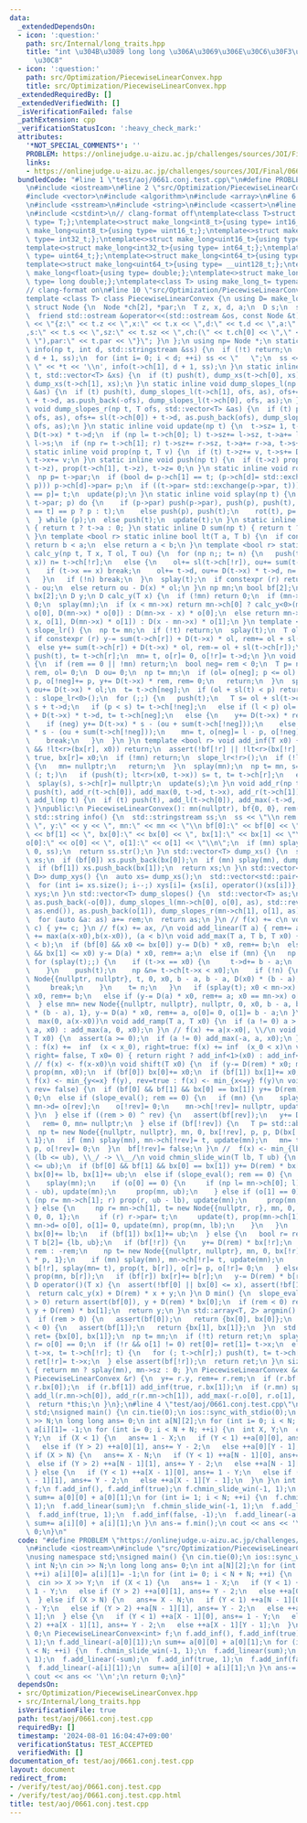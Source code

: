 ```yaml
---
data:
  _extendedDependsOn:
  - icon: ':question:'
    path: src/Internal/long_traits.hpp
    title: "int \u304B\u3089 long long \u306A\u3069\u306E\u30C6\u30F3\u30D7\u30EC\u30FC\
      \u30C8"
  - icon: ':question:'
    path: src/Optimization/PiecewiseLinearConvex.hpp
    title: src/Optimization/PiecewiseLinearConvex.hpp
  _extendedRequiredBy: []
  _extendedVerifiedWith: []
  _isVerificationFailed: false
  _pathExtension: cpp
  _verificationStatusIcon: ':heavy_check_mark:'
  attributes:
    '*NOT_SPECIAL_COMMENTS*': ''
    PROBLEM: https://onlinejudge.u-aizu.ac.jp/challenges/sources/JOI/Final/0661
    links:
    - https://onlinejudge.u-aizu.ac.jp/challenges/sources/JOI/Final/0661
  bundledCode: "#line 1 \"test/aoj/0661.conj.test.cpp\"\n#define PROBLEM \"https://onlinejudge.u-aizu.ac.jp/challenges/sources/JOI/Final/0661\"\
    \n#include <iostream>\n#line 2 \"src/Optimization/PiecewiseLinearConvex.hpp\"\n\
    #include <vector>\n#include <algorithm>\n#include <array>\n#line 6 \"src/Optimization/PiecewiseLinearConvex.hpp\"\
    \n#include <sstream>\n#include <string>\n#include <cassert>\n#line 2 \"src/Internal/long_traits.hpp\"\
    \n#include <cstdint>\n// clang-format off\ntemplate<class T>struct make_long{using\
    \ type= T;};\ntemplate<>struct make_long<int8_t>{using type= int16_t;};\ntemplate<>struct\
    \ make_long<uint8_t>{using type= uint16_t;};\ntemplate<>struct make_long<int16_t>{using\
    \ type= int32_t;};\ntemplate<>struct make_long<uint16_t>{using type= uint32_t;};\n\
    template<>struct make_long<int32_t>{using type= int64_t;};\ntemplate<>struct make_long<uint32_t>{using\
    \ type= uint64_t;};\ntemplate<>struct make_long<int64_t>{using type= __int128_t;};\n\
    template<>struct make_long<uint64_t>{using type= __uint128_t;};\ntemplate<>struct\
    \ make_long<float>{using type= double;};\ntemplate<>struct make_long<double>{using\
    \ type= long double;};\ntemplate<class T> using make_long_t= typename make_long<T>::type;\n\
    // clang-format on\n#line 10 \"src/Optimization/PiecewiseLinearConvex.hpp\"\n\
    template <class T> class PiecewiseLinearConvex {\n using D= make_long_t<T>;\n\
    \ struct Node {\n  Node *ch[2], *par;\n  T z, x, d, a;\n  D s;\n  size_t sz;\n\
    \  friend std::ostream &operator<<(std::ostream &os, const Node &t) { return os\
    \ << \"{z:\" << t.z << \",x:\" << t.x << \",d:\" << t.d << \",a:\" << t.a << \"\
    ,s:\" << t.s << \",sz:\" << t.sz << \",ch:(\" << t.ch[0] << \",\" << t.ch[1] <<\
    \ \"),par:\" << t.par << \"}\"; }\n };\n using np= Node *;\n static inline void\
    \ info(np t, int d, std::stringstream &ss) {\n  if (!t) return;\n  push(t), info(t->ch[0],\
    \ d + 1, ss);\n  for (int i= 0; i < d; ++i) ss << \"   \";\n  ss << \" \u25A0\
    \ \" << *t << '\\n', info(t->ch[1], d + 1, ss);\n }\n static inline void dump_xs(np\
    \ t, std::vector<T> &xs) {\n  if (t) push(t), dump_xs(t->ch[0], xs), xs.push_back(t->x),\
    \ dump_xs(t->ch[1], xs);\n }\n static inline void dump_slopes_l(np t, T ofs, std::vector<T>\
    \ &as) {\n  if (t) push(t), dump_slopes_l(t->ch[1], ofs, as), ofs+= sl(t->ch[1])\
    \ + t->d, as.push_back(-ofs), dump_slopes_l(t->ch[0], ofs, as);\n }\n static inline\
    \ void dump_slopes_r(np t, T ofs, std::vector<T> &as) {\n  if (t) push(t), dump_slopes_r(t->ch[0],\
    \ ofs, as), ofs+= sl(t->ch[0]) + t->d, as.push_back(ofs), dump_slopes_r(t->ch[1],\
    \ ofs, as);\n }\n static inline void update(np t) {\n  t->sz= 1, t->a= t->d, t->s=\
    \ D(t->x) * t->d;\n  if (np l= t->ch[0]; l) t->sz+= l->sz, t->a+= l->a, t->s+=\
    \ l->s;\n  if (np r= t->ch[1]; r) t->sz+= r->sz, t->a+= r->a, t->s+= r->s;\n }\n\
    \ static inline void prop(np t, T v) {\n  if (t) t->z+= v, t->s+= D(v) * t->a,\
    \ t->x+= v;\n }\n static inline void push(np t) {\n  if (t->z) prop(t->ch[0],\
    \ t->z), prop(t->ch[1], t->z), t->z= 0;\n }\n static inline void rot(np t) {\n\
    \  np p= t->par;\n  if (bool d= p->ch[1] == t; (p->ch[d]= std::exchange(t->ch[!d],\
    \ p))) p->ch[d]->par= p;\n  if ((t->par= std::exchange(p->par, t))) t->par->ch[t->par->ch[1]\
    \ == p]= t;\n  update(p);\n }\n static inline void splay(np t) {\n  if (np p=\
    \ t->par; p) do {\n    if (p->par) push(p->par), push(p), push(t), rot(p->par->ch[p->ch[1]\
    \ == t] == p ? p : t);\n    else push(p), push(t);\n    rot(t), p= t->par;\n \
    \  } while (p);\n  else push(t);\n  update(t);\n }\n static inline T sl(np t)\
    \ { return t ? t->a : 0; }\n static inline D sum(np t) { return t ? t->s : 0;\
    \ }\n template <bool r> static inline bool lt(T a, T b) {\n  if constexpr (r)\
    \ return b < a;\n  else return a < b;\n }\n template <bool r> static inline D\
    \ calc_y(np t, T x, T ol, T ou) {\n  for (np n;; t= n) {\n   push(t);\n   if (lt<r>(t->x,\
    \ x)) n= t->ch[!r];\n   else {\n    ol+= sl(t->ch[!r]), ou+= sum(t->ch[!r]);\n\
    \    if (t->x == x) break;\n    ol+= t->d, ou+= D(t->x) * t->d, n= t->ch[r];\n\
    \   }\n   if (!n) break;\n  }\n  splay(t);\n  if constexpr (r) return D(x) * ol\
    \ - ou;\n  else return ou - D(x) * ol;\n }\n np mn;\n bool bf[2];\n T o[2], rem,\
    \ bx[2];\n D y;\n D calc_y(T x) {\n  if (!mn) return 0;\n  if (mn->x == x) return\
    \ 0;\n  splay(mn);\n  if (x < mn->x) return mn->ch[0] ? calc_y<0>(mn->ch[0], x,\
    \ o[0], D(mn->x) * o[0]) : D(mn->x - x) * o[0];\n  else return mn->ch[1] ? calc_y<1>(mn->ch[1],\
    \ x, o[1], D(mn->x) * o[1]) : D(x - mn->x) * o[1];\n }\n template <bool r> void\
    \ slope_lr() {\n  np t= mn;\n  if (!t) return;\n  splay(t);\n  T ol= o[r];\n \
    \ if constexpr (r) y-= sum(t->ch[r]) + D(t->x) * ol, rem+= ol + sl(t->ch[r]);\n\
    \  else y+= sum(t->ch[r]) + D(t->x) * ol, rem-= ol + sl(t->ch[r]);\n  for (; t->ch[r];)\
    \ push(t), t= t->ch[r];\n  mn= t, o[r]= 0, o[!r]= t->d;\n }\n void slope_eval()\
    \ {\n  if (rem == 0 || !mn) return;\n  bool neg= rem < 0;\n  T p= neg ? -rem :\
    \ rem, ol= 0;\n  D ou= 0;\n  np t= mn;\n  if (ol= o[neg]; p <= ol) {\n   o[neg]-=\
    \ p, o[!neg]+= p, y+= D(t->x) * rem, rem= 0;\n   return;\n  }\n  splay(t);\n \
    \ ou+= D(t->x) * ol;\n  t= t->ch[neg];\n  if (ol + sl(t) < p) return neg ? slope_lr<1>()\
    \ : slope_lr<0>();\n  for (;;) {\n   push(t);\n   T s= ol + sl(t->ch[!neg]), l=\
    \ s + t->d;\n   if (p < s) t= t->ch[!neg];\n   else if (l < p) ol= l, ou+= sum(t->ch[!neg])\
    \ + D(t->x) * t->d, t= t->ch[neg];\n   else {\n    y+= D(t->x) * rem, rem= 0;\n\
    \    if (neg) y+= D(t->x) * s - (ou + sum(t->ch[!neg]));\n    else y-= D(t->x)\
    \ * s - (ou + sum(t->ch[!neg]));\n    mn= t, o[neg]= l - p, o[!neg]= p - s;\n\
    \    break;\n   }\n  }\n }\n template <bool r> void add_inf(T x0) {\n  if (bf[r]\
    \ && !lt<r>(bx[r], x0)) return;\n  assert(!bf[!r] || !lt<r>(bx[!r], x0));\n  bf[r]=\
    \ true, bx[r]= x0;\n  if (!mn) return;\n  slope_lr<!r>();\n  if (!lt<r>(x0, mn->x))\
    \ {\n   mn= nullptr;\n   return;\n  }\n  splay(mn);\n  np t= mn, s= t;\n  for\
    \ (; t;)\n   if (push(t); lt<r>(x0, t->x)) s= t, t= t->ch[r];\n   else t= t->ch[!r];\n\
    \  splay(s), s->ch[r]= nullptr;\n  update(s);\n }\n void add_r(np t) {\n  if (t)\
    \ push(t), add_r(t->ch[0]), add_max(0, t->d, t->x), add_r(t->ch[1]);\n }\n void\
    \ add_l(np t) {\n  if (t) push(t), add_l(t->ch[0]), add_max(-t->d, 0, t->x), add_l(t->ch[1]);\n\
    \ }\npublic:\n PiecewiseLinearConvex(): mn(nullptr), bf{0, 0}, rem(0), y(0) {}\n\
    \ std::string info() {\n  std::stringstream ss;\n  ss << \"\\n rem:\" << rem <<\
    \ \", y:\" << y << \", mn:\" << mn << \"\\n bf[0]:\" << bf[0] << \", bf[1]:\"\
    \ << bf[1] << \", bx[0]:\" << bx[0] << \", bx[1]:\" << bx[1] << \"\\n \" << \"\
    o[0]:\" << o[0] << \", o[1]:\" << o[1] << \"\\n\";\n  if (mn) splay(mn), info(mn,\
    \ 0, ss);\n  return ss.str();\n }\n std::vector<T> dump_xs() {\n  std::vector<T>\
    \ xs;\n  if (bf[0]) xs.push_back(bx[0]);\n  if (mn) splay(mn), dump_xs(mn, xs);\n\
    \  if (bf[1]) xs.push_back(bx[1]);\n  return xs;\n }\n std::vector<std::pair<T,\
    \ D>> dump_xys() {\n  auto xs= dump_xs();\n  std::vector<std::pair<T, D>> xys(xs.size());\n\
    \  for (int i= xs.size(); i--;) xys[i]= {xs[i], operator()(xs[i])};\n  return\
    \ xys;\n }\n std::vector<T> dump_slopes() {\n  std::vector<T> as;\n  if (mn) splay(mn),\
    \ as.push_back(-o[0]), dump_slopes_l(mn->ch[0], o[0], as), std::reverse(as.begin(),\
    \ as.end()), as.push_back(o[1]), dump_slopes_r(mn->ch[1], o[1], as);\n  else as.push_back(0);\n\
    \  for (auto &a: as) a+= rem;\n  return as;\n }\n // f(x) += c\n void add_const(D\
    \ c) { y+= c; }\n // f(x) += ax, /\n void add_linear(T a) { rem+= a; }\n //  f(x)\
    \ += max(a(x-x0),b(x-x0)), (a < b)\n void add_max(T a, T b, T x0) {\n  assert(a\
    \ < b);\n  if (bf[0] && x0 <= bx[0]) y-= D(b) * x0, rem+= b;\n  else if (bf[1]\
    \ && bx[1] <= x0) y-= D(a) * x0, rem+= a;\n  else if (mn) {\n   np t= mn;\n  \
    \ for (splay(t);;) {\n    if (t->x == x0) {\n     t->d+= b - a;\n     break;\n\
    \    }\n    push(t);\n    np &n= t->ch[t->x < x0];\n    if (!n) {\n     n= new\
    \ Node{{nullptr, nullptr}, t, 0, x0, b - a, b - a, D(x0) * (b - a), 1}, t= n;\n\
    \     break;\n    }\n    t= n;\n   }\n   if (splay(t); x0 < mn->x) y-= D(b) *\
    \ x0, rem+= b;\n   else if (y-= D(a) * x0, rem+= a; x0 == mn->x) o[1]+= b - a;\n\
    \  } else mn= new Node{{nullptr, nullptr}, nullptr, 0, x0, b - a, b - a, D(x0)\
    \ * (b - a), 1}, y-= D(a) * x0, rem+= a, o[0]= 0, o[1]= b - a;\n }\n // f(x) +=\
    \  max(0, a(x-x0))\n void add_ramp(T a, T x0) {\n  if (a != 0) a > 0 ? add_max(0,\
    \ a, x0) : add_max(a, 0, x0);\n }\n // f(x) += a|x-x0|, \\/\n void add_abs(T a,\
    \ T x0) {\n  assert(a >= 0);\n  if (a != 0) add_max(-a, a, x0);\n }\n // right=false\
    \ : f(x) +=  inf  (x < x_0), right=true: f(x) += inf  (x_0 < x)\n void add_inf(bool\
    \ right= false, T x0= 0) { return right ? add_inf<1>(x0) : add_inf<0>(x0); }\n\
    \ // f(x) <- f(x-x0)\n void shift(T x0) {\n  if (y-= D(rem) * x0; mn) splay(mn),\
    \ prop(mn, x0);\n  if (bf[0]) bx[0]+= x0;\n  if (bf[1]) bx[1]+= x0;\n }\n // rev=false:\
    \ f(x) <- min_{y<=x} f(y), rev=true : f(x) <- min_{x<=y} f(y)\n void chmin_cum(bool\
    \ rev= false) {\n  if (bf[0] && bf[1] && bx[0] == bx[1]) y+= D(rem) * bx[0], rem=\
    \ 0;\n  else if (slope_eval(); rem == 0) {\n   if (mn) {\n    splay(mn);\n   \
    \ mn->d= o[rev];\n    o[!rev]= 0;\n    mn->ch[!rev]= nullptr, update(mn);\n  \
    \ }\n  } else if ((rem > 0) ^ rev) {\n   assert(bf[rev]);\n   y+= D(rem) * bx[rev];\n\
    \   rem= 0, mn= nullptr;\n  } else if (bf[!rev]) {\n   T p= std::abs(rem);\n \
    \  np t= new Node{{nullptr, nullptr}, mn, 0, bx[!rev], p, p, D(bx[!rev]) * p,\
    \ 1};\n   if (mn) splay(mn), mn->ch[!rev]= t, update(mn);\n   mn= t;\n   o[rev]=\
    \ p, o[!rev]= 0;\n  }\n  bf[!rev]= false;\n }\n //  f(x) <- min_{lb<=y<=ub} f(x-y).\
    \ (lb <= ub), \\_/ -> \\__/\n void chmin_slide_win(T lb, T ub) {\n  assert(lb\
    \ <= ub);\n  if (bf[0] && bf[1] && bx[0] == bx[1]) y+= D(rem) * bx[0], rem= 0,\
    \ bx[0]+= lb, bx[1]+= ub;\n  else if (slope_eval(); rem == 0) {\n   if (mn) {\n\
    \    splay(mn);\n    if (o[0] == 0) {\n     if (np l= mn->ch[0]; l) prop(l, lb\
    \ - ub), update(mn);\n     prop(mn, ub);\n    } else if (o[1] == 0) {\n     if\
    \ (np r= mn->ch[1]; r) prop(r, ub - lb), update(mn);\n     prop(mn, lb);\n   \
    \ } else {\n     np r= mn->ch[1], t= new Node{{nullptr, r}, mn, 0, mn->x, o[1],\
    \ 0, 0, 1};\n     if (r) r->par= t;\n     update(t), prop(mn->ch[1]= t, ub - lb),\
    \ mn->d= o[0], o[1]= 0, update(mn), prop(mn, lb);\n    }\n   }\n   if (bf[0])\
    \ bx[0]+= lb;\n   if (bf[1]) bx[1]+= ub;\n  } else {\n   bool r= rem > 0;\n  \
    \ T b[2]= {lb, ub};\n   if (bf[!r]) {\n    y+= D(rem) * bx[!r];\n    T p= r ?\
    \ rem : -rem;\n    np t= new Node{{nullptr, nullptr}, mn, 0, bx[!r], p, p, D(bx[!r])\
    \ * p, 1};\n    if (mn) splay(mn), mn->ch[!r]= t, update(mn);\n    rem= 0, bx[!r]+=\
    \ b[!r], splay(mn= t), prop(t, b[r]), o[r]= p, o[!r]= 0;\n   } else if (mn) splay(mn),\
    \ prop(mn, b[r]);\n   if (bf[r]) bx[r]+= b[r];\n   y-= D(rem) * b[r];\n  }\n }\n\
    \ D operator()(T x) {\n  assert(!bf[0] || bx[0] <= x), assert(!bf[1] || x <= bx[1]);\n\
    \  return calc_y(x) + D(rem) * x + y;\n }\n D min() {\n  slope_eval();\n  if (rem\
    \ > 0) return assert(bf[0]), y + D(rem) * bx[0];\n  if (rem < 0) return assert(bf[1]),\
    \ y + D(rem) * bx[1];\n  return y;\n }\n std::array<T, 2> argmin() {\n  slope_eval();\n\
    \  if (rem > 0) {\n   assert(bf[0]);\n   return {bx[0], bx[0]};\n  }\n  if (rem\
    \ < 0) {\n   assert(bf[1]);\n   return {bx[1], bx[1]};\n  }\n  std::array<T, 2>\
    \ ret= {bx[0], bx[1]};\n  np t= mn;\n  if (!t) return ret;\n  splay(t);\n  bool\
    \ r= o[0] == 0;\n  if (!r && o[1] != 0) ret[0]= ret[1]= t->x;\n  else if (ret[r]=\
    \ t->x, t= t->ch[!r]; t) {\n   for (; t->ch[r];) push(t), t= t->ch[r];\n   splay(t),\
    \ ret[!r]= t->x;\n  } else assert(bf[!r]);\n  return ret;\n }\n size_t size()\
    \ { return mn ? splay(mn), mn->sz : 0; }\n PiecewiseLinearConvex &operator+=(const\
    \ PiecewiseLinearConvex &r) {\n  y+= r.y, rem+= r.rem;\n  if (r.bf[0]) add_inf(false,\
    \ r.bx[0]);\n  if (r.bf[1]) add_inf(true, r.bx[1]);\n  if (r.mn) splay(r.mn),\
    \ add_l(r.mn->ch[0]), add_r(r.mn->ch[1]), add_max(-r.o[0], r.o[1], r.mn->x);\n\
    \  return *this;\n }\n};\n#line 4 \"test/aoj/0661.conj.test.cpp\"\nusing namespace\
    \ std;\nsigned main() {\n cin.tie(0);\n ios::sync_with_stdio(0);\n int N;\n cin\
    \ >> N;\n long long ans= 0;\n int a[N][2];\n for (int i= 0; i < N; ++i) a[i][0]=\
    \ a[i][1]= -1;\n for (int i= 0; i < N + N; ++i) {\n  int X, Y;\n  cin >> X >>\
    \ Y;\n  if (X < 1) {\n   ans+= 1 - X;\n   if (Y < 1) ++a[0][0], ans+= 1 - Y;\n\
    \   else if (Y > 2) ++a[0][1], ans+= Y - 2;\n   else ++a[0][Y - 1];\n  } else\
    \ if (X > N) {\n   ans+= X - N;\n   if (Y < 1) ++a[N - 1][0], ans+= 1 - Y;\n \
    \  else if (Y > 2) ++a[N - 1][1], ans+= Y - 2;\n   else ++a[N - 1][Y - 1];\n \
    \ } else {\n   if (Y < 1) ++a[X - 1][0], ans+= 1 - Y;\n   else if (Y > 2) ++a[X\
    \ - 1][1], ans+= Y - 2;\n   else ++a[X - 1][Y - 1];\n  }\n }\n int sum= 0;\n PiecewiseLinearConvex<int>\
    \ f;\n f.add_inf(), f.add_inf(true);\n f.chmin_slide_win(-1, 1);\n f.add_linear(-a[0][1]);\n\
    \ sum+= a[0][0] + a[0][1];\n for (int i= 1; i < N; ++i) {\n  f.chmin_slide_win(-1,\
    \ 1);\n  f.add_linear(sum);\n  f.chmin_slide_win(-1, 1);\n  f.add_linear(-sum);\n\
    \  f.add_inf(true, 1);\n  f.add_inf(false, -1);\n  f.add_linear(-a[i][1]);\n \
    \ sum+= a[i][0] + a[i][1];\n }\n ans-= f.min();\n cout << ans << '\\n';\n return\
    \ 0;\n}\n"
  code: "#define PROBLEM \"https://onlinejudge.u-aizu.ac.jp/challenges/sources/JOI/Final/0661\"\
    \n#include <iostream>\n#include \"src/Optimization/PiecewiseLinearConvex.hpp\"\
    \nusing namespace std;\nsigned main() {\n cin.tie(0);\n ios::sync_with_stdio(0);\n\
    \ int N;\n cin >> N;\n long long ans= 0;\n int a[N][2];\n for (int i= 0; i < N;\
    \ ++i) a[i][0]= a[i][1]= -1;\n for (int i= 0; i < N + N; ++i) {\n  int X, Y;\n\
    \  cin >> X >> Y;\n  if (X < 1) {\n   ans+= 1 - X;\n   if (Y < 1) ++a[0][0], ans+=\
    \ 1 - Y;\n   else if (Y > 2) ++a[0][1], ans+= Y - 2;\n   else ++a[0][Y - 1];\n\
    \  } else if (X > N) {\n   ans+= X - N;\n   if (Y < 1) ++a[N - 1][0], ans+= 1\
    \ - Y;\n   else if (Y > 2) ++a[N - 1][1], ans+= Y - 2;\n   else ++a[N - 1][Y -\
    \ 1];\n  } else {\n   if (Y < 1) ++a[X - 1][0], ans+= 1 - Y;\n   else if (Y >\
    \ 2) ++a[X - 1][1], ans+= Y - 2;\n   else ++a[X - 1][Y - 1];\n  }\n }\n int sum=\
    \ 0;\n PiecewiseLinearConvex<int> f;\n f.add_inf(), f.add_inf(true);\n f.chmin_slide_win(-1,\
    \ 1);\n f.add_linear(-a[0][1]);\n sum+= a[0][0] + a[0][1];\n for (int i= 1; i\
    \ < N; ++i) {\n  f.chmin_slide_win(-1, 1);\n  f.add_linear(sum);\n  f.chmin_slide_win(-1,\
    \ 1);\n  f.add_linear(-sum);\n  f.add_inf(true, 1);\n  f.add_inf(false, -1);\n\
    \  f.add_linear(-a[i][1]);\n  sum+= a[i][0] + a[i][1];\n }\n ans-= f.min();\n\
    \ cout << ans << '\\n';\n return 0;\n}"
  dependsOn:
  - src/Optimization/PiecewiseLinearConvex.hpp
  - src/Internal/long_traits.hpp
  isVerificationFile: true
  path: test/aoj/0661.conj.test.cpp
  requiredBy: []
  timestamp: '2024-08-01 16:04:47+09:00'
  verificationStatus: TEST_ACCEPTED
  verifiedWith: []
documentation_of: test/aoj/0661.conj.test.cpp
layout: document
redirect_from:
- /verify/test/aoj/0661.conj.test.cpp
- /verify/test/aoj/0661.conj.test.cpp.html
title: test/aoj/0661.conj.test.cpp
---
```

